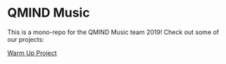 # QMIND Music

This is a mono-repo for the QMIND Music team 2019! Check out some of our projects:

[Warm Up Project](./warm-up)
